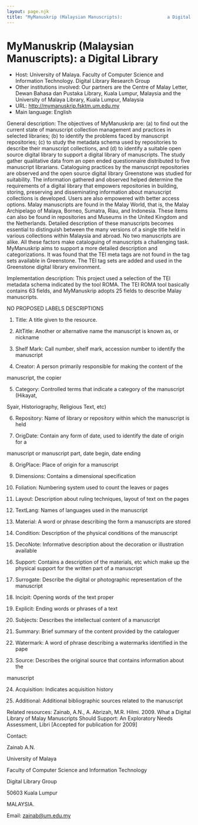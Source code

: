 ```yaml
---
layout: page.njk
title: "MyManuskrip (Malaysian Manuscripts):                 a Digital Library"
---
```

# MyManuskrip (Malaysian Manuscripts):                 a Digital Library




* Host: University of Malaya. Faculty of
 Computer Science and Information Technology.
 Digital Library Research Group
* Other institutions involved:
 Our partners are the Centre of Malay
 Letter, Dewan Bahasa dan Pustaka Library, Kuala
 Lumpur, Malaysia and the University of Malaya
 Library, Kuala Lumpur, Malaysia
* URL: <http://mymanuskrip.fsktm.um.edu.my>
* Main language: English



General description: The objectives of MyManuskrip are: (a)
 to find out the current state of manuscript
 collection management and practices in selected
 libraries; (b) to identify the problems faced by
 manuscript repositories; (c) to study the metadata
 schema used by repositories to describe their
 manuscript collections, and (d) to identify a
 suitable open source digital library to support a
 digital library of manuscripts. The study gather
 qualitative data from an open ended questionnaire
 distributed to five manuscript librarians.
 Cataloguing practices by the manuscript
 repositories are observed and the open source
 digital library Greenstone was studied for
 suitability. The information gathered and observed
 helped determine the requirements of a digital
 library that empowers repositories in building,
 storing, preserving and disseminating information
 about manuscript collections is developed. Users
 are also empowered with better access options.
 Malay manuscripts are found in the Malay World,
 that is, the Malay Archipelago of Malaya, Borneo,
 Sumatra, Riau, and Indonesia. These items can also
 be found in repositories and Museums in the United
 Kingdom and the Netherlands. Detailed description
 of these manuscripts becomes essential to
 distinguish between the many versions of a single
 title held in various collections within Malaysia
 and abroad. No two manuscripts are alike. All these
 factors make cataloguing of manuscripts a
 challenging task. MyManuskrip aims to support a
 more detailed description and categorizations. It
 was found that the TEI meta tags are not found in
 the tag sets available in Greenstone. The TEI tag
 sets are added and used in the Greenstone digital
 library environment.



Implementation description:
 This project used a selection of the
 TEI metadata schema indicated by the tool ROMA. The
 TEI ROMA tool basically contains 63 fields, and
 MyManuskrip adopts 25 fields to describe Malay
 manuscripts.
 

 NO PROPOSED LABELS DESCRIPTIONS
 
 1. Title: A title given to the resource.
 
 2. AltTitle: Another or alternative name the
 manuscript is known as, or nickname
 
 3. Shelf Mark: Call number, shelf mark, accession
 number to identify the manuscript
 
 4. Creator: A person primarily responsible for making
 the content of the
 
 manuscript, the copier
 
 5. Category: Controlled terms that indicate a
 category of the manuscript (Hikayat,
 
 Syair, Historiography, Religious Text, etc)
 
 6. Repository: Name of library or repository within
 which the manuscript is held
 
 7. OrigDate: Contain any form of date, used to
 identify the date of origin for a
 
 manuscript or manuscript part, date begin, date
 ending
 
 8. OrigPlace: Place of origin for a manuscript
 
 9. Dimensions: Contains a dimensional
 specification
 
 10. Foliation: Numbering system used to count the
 leaves or pages
 
 11. Layout: Description about ruling techniques,
 layout of text on the pages
 
 12. TextLang: Names of languages used in the
 manuscript
 
 13. Material: A word or phrase describing the form a
 manuscripts are stored
 
 14. Condition: Description of the physical conditions
 of the manuscript
 
 15. DecoNote: Informative description about the
 decoration or illustration available
  
 16. Support:
 Contains a description of the materials, etc which
 make up the
 physical support for the written part of a
 manuscript
 
 17. Surrogate: Describe the digital or photographic
 representation of the manuscript
 
 18. Incipit: Opening words of the text proper
 
 19. Explicit: Ending words or phrases of a text
 
 20. Subjects: Describes the intellectual content of a
 manuscript
 
 21. Summary: Brief summary of the content provided by
 the cataloguer
 
 22. Watermark: A word of phrase describing a
 watermarks identified in the pape
 
 23. Source: Describes the original source that
 contains information about the
 
 manuscript
 
 24. Acquisition: Indicates acquisition history
 
 25. Additional: Additional bibliographic sources
 related to the manuscript
 




Related resources: Zainab, A.N., A. Abrizah, M.R.
 Hilmi. 2009. What a Digital Library of Malay
 Manuscripts Should Support: An Exploratory Needs
 Assessment, Libri [Accepted for publication for
 2009]
 




Contact:
 



Zainab A.N.


University of Malaya


Faculty of
 Computer Science and Information Technology


Digital Library Group


50603 Kuala Lumpur


MALAYSIA.



Email: [zainab@um.edu.my](mailto:zainab@um.edu.my)





